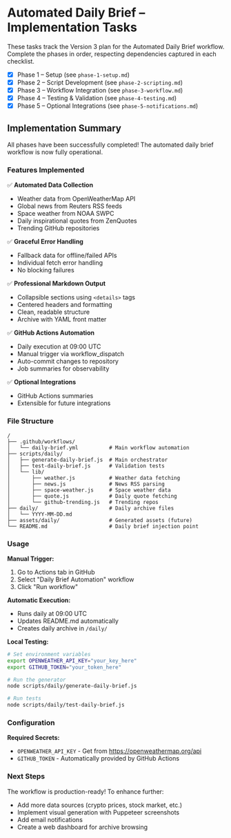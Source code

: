 # Automated Daily Brief – Implementation Tasks

These tasks track the Version 3 plan for the Automated Daily Brief workflow. Complete the phases in order, respecting dependencies captured in each checklist.

- [x] Phase 1 – Setup (see `phase-1-setup.md`)
- [x] Phase 2 – Script Development (see `phase-2-scripting.md`)
- [x] Phase 3 – Workflow Integration (see `phase-3-workflow.md`)
- [x] Phase 4 – Testing & Validation (see `phase-4-testing.md`)
- [x] Phase 5 – Optional Integrations (see `phase-5-notifications.md`)

## Implementation Summary

All phases have been successfully completed! The automated daily brief workflow is now fully operational.

### Features Implemented

✅ **Automated Data Collection**
- Weather data from OpenWeatherMap API
- Global news from Reuters RSS feeds
- Space weather from NOAA SWPC
- Daily inspirational quotes from ZenQuotes
- Trending GitHub repositories

✅ **Graceful Error Handling**
- Fallback data for offline/failed APIs
- Individual fetch error handling
- No blocking failures

✅ **Professional Markdown Output**
- Collapsible sections using `<details>` tags
- Centered headers and formatting
- Clean, readable structure
- Archive with YAML front matter

✅ **GitHub Actions Automation**
- Daily execution at 09:00 UTC
- Manual trigger via workflow_dispatch
- Auto-commit changes to repository
- Job summaries for observability

✅ **Optional Integrations**
- GitHub Actions summaries
- Extensible for future integrations

### File Structure

```
/
├── .github/workflows/
│   └── daily-brief.yml          # Main workflow automation
├── scripts/daily/
│   ├── generate-daily-brief.js  # Main orchestrator
│   ├── test-daily-brief.js      # Validation tests
│   └── lib/
│       ├── weather.js           # Weather data fetching
│       ├── news.js              # News RSS parsing
│       ├── space-weather.js     # Space weather data
│       ├── quote.js             # Daily quote fetching
│       └── github-trending.js   # Trending repos
├── daily/                       # Daily archive files
│   └── YYYY-MM-DD.md
├── assets/daily/                # Generated assets (future)
└── README.md                    # Daily brief injection point
```

### Usage

**Manual Trigger:**
1. Go to Actions tab in GitHub
2. Select "Daily Brief Automation" workflow
3. Click "Run workflow"

**Automatic Execution:**
- Runs daily at 09:00 UTC
- Updates README.md automatically
- Creates daily archive in `/daily/`

**Local Testing:**
```bash
# Set environment variables
export OPENWEATHER_API_KEY="your_key_here"
export GITHUB_TOKEN="your_token_here"

# Run the generator
node scripts/daily/generate-daily-brief.js

# Run tests
node scripts/daily/test-daily-brief.js
```

### Configuration

**Required Secrets:**
- `OPENWEATHER_API_KEY` - Get from https://openweathermap.org/api
- `GITHUB_TOKEN` - Automatically provided by GitHub Actions

### Next Steps

The workflow is production-ready! To enhance further:
- Add more data sources (crypto prices, stock market, etc.)
- Implement visual generation with Puppeteer screenshots
- Add email notifications
- Create a web dashboard for archive browsing
